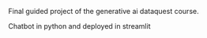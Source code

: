Final guided project of the generative ai dataquest course. 

Chatbot in python and deployed in streamlit


